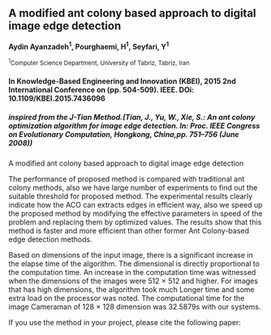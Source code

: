## A modified ant colony based approach to digital image edge detection

**Aydin Ayanzadeh<sup>1</sup>, Pourghaemi, H<sup>1</sup>, Seyfari, Y<sup>1</sup>**

<sup><sup>1</sup>Computer Science Department, University of Tabriz, Tabriz, Iran</sup>

#### In Knowledge-Based Engineering and Innovation (KBEI), 2015 2nd International Conference on (pp. 504-509). IEEE. DOi: 10.1109/KBEI.2015.7436096



##### inspired  from the J-Tian Method.(Tian, J., Yu, W., Xie, S.: An ant colony optimization algorithm for image edge detection. In: Proc. IEEE Congress on Evolutionary Computation, Hongkong, China,pp. 751–756 (June 2008))




A modified ant colony based approach to digital image edge detection

The performance of proposed method is compared with traditional ant colony methods, also we have large number of experiments to find out the suitable threshold for proposed method. The experimental results clearly indicate how the ACO can extracts edges in efficient way, also we speed up the proposed method by modifying the effective parameters in speed of the problem and replacing them by optimized values. The results show that this method is faster and more efficient than other former Ant Colony-based edge detection methods.

Based on dimensions of the input image, there is a significant increase in the elapse time of the algorithm. The dimensional is
directly proportional to the computation time. An increase in the computation time was witnessed when the dimensions of the images were 512 × 512 and higher. For images that has high dimensions, the algorithm took much Longer time and some extra load on the processor was noted. The computational time for the image Cameraman of 128 × 128 dimension was 32.5879s  with our systems.

If you use the method in your project, please cite the following paper: 


